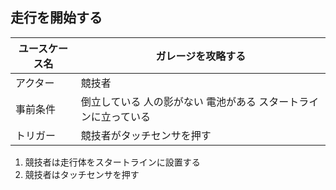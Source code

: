 ## 走行を開始する

| ユースケース名 | ガレージを攻略する |
|---|---|
| アクター | 競技者 |
| 事前条件 | 倒立している 人の影がない 電池がある スタートラインに立っている |
| トリガー | 競技者がタッチセンサを押す |

1. 競技者は走行体をスタートラインに設置する
2. 競技者はタッチセンサを押す

